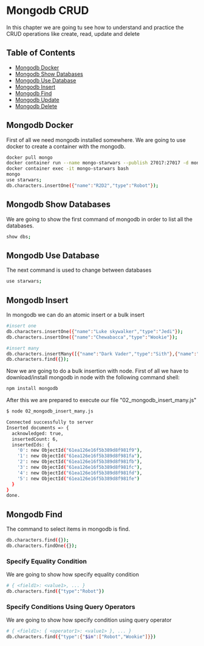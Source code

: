 # Mongodb CRUD
In this chapter we are going tu see how to understand and practice the CRUD operations like create, read, update and delete

## Table of Contents
* [Mongodb Docker](#mongodb_docker)
* [Mongodb Show Databases](#mongodb_show_databases)
* [Mongodb Use Database](#mongodb_use_database)
* [Mongodb Insert](#mongodb_insert)
* [Mongodb Find](#mongodb_find)
* [Mongodb Update](#mongodb_update)
* [Mongodb Delete](#mongodb_delete)

## Mongodb Docker
First of all we need mongodb installed somewhere. We are going to use docker to create a container with the mongodb.

```sh
docker pull mongo
docker container run --name mongo-starwars --publish 27017:27017 -d mongo
docker container exec -it mongo-starwars bash
mongo
use starwars;
db.characters.insertOne({"name":"R2D2","type":"Robot"});
```

## Mongodb Show Databases
We are going to show the first command of mongodb in order to list all the databases.

```sh
show dbs;
```

## Mongodb Use Database
The next command is used to change between databases

```sh
use starwars;
```

## Mongodb Insert
In mongodb we can do an atomic insert or a bulk insert

```sh
#insert one
db.characters.insertOne({"name":"Luke skywalker","type":"Jedi"});
db.characters.insertOne({"name":"Chewabacca","type":"Wookie"});

#insert many
db.characters.insertMany([{"name":"Dark Vader","type":"Sith"},{"name":"C3PO","type":"Robot"}]);
db.characters.find({});
```

Now we are going to do a bulk insertion with node. First of all we have to download/install mongodb in node with the following command shell:
```sh
npm install mongodb
```

After this we are prepared to execute our file "02_mongodb_insert_many.js"
```sh
$ node 02_mongodb_insert_many.js

Connected successfully to server
Inserted documents => {
  acknowledged: true,
  insertedCount: 6,
  insertedIds: {
    '0': new ObjectId("61ea126e16f5b389d8f981f9"),
    '1': new ObjectId("61ea126e16f5b389d8f981fa"),
    '2': new ObjectId("61ea126e16f5b389d8f981fb"),
    '3': new ObjectId("61ea126e16f5b389d8f981fc"),
    '4': new ObjectId("61ea126e16f5b389d8f981fd"),
    '5': new ObjectId("61ea126e16f5b389d8f981fe")
  }
}
done.
```


## Mongodb Find
The command to select items in mongodb is find.

```sh
db.characters.find({});
db.characters.findOne({});
```

###	Specify Equality Condition
We are going to show how specify equality condition
```sh
# { <field1>: <value1>, ... }
db.characters.find({"type":"Robot"})
```

###	Specify Conditions Using Query Operators
We are going to show how specify condition using query operator
```sh
# { <field1>: { <operator1>: <value1> }, ... }
db.characters.find({"type":{"$in":["Robot","Wookie"]}})
```